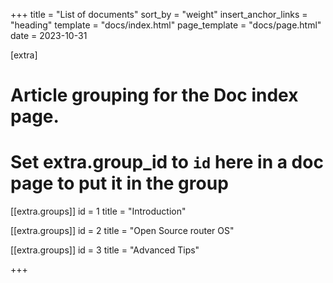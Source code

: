 +++
title = "List of documents"
sort_by = "weight"
insert_anchor_links = "heading"
template = "docs/index.html"
page_template = "docs/page.html"
date = 2023-10-31

[extra]

# Article grouping for the Doc index page.
# Set extra.group_id to `id` here in a doc page to put it in the group 
[[extra.groups]]
id = 1
title = "Introduction"

[[extra.groups]]
id = 2
title = "Open Source router OS"

[[extra.groups]]
id = 3
title = "Advanced Tips"

+++
